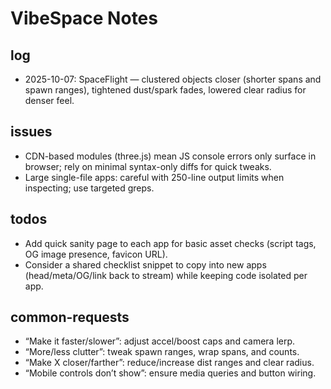 # VibeSpace Notes

## log
- 2025-10-07: SpaceFlight — clustered objects closer (shorter spans and spawn ranges), tightened dust/spark fades, lowered clear radius for denser feel.

## issues
- CDN-based modules (three.js) mean JS console errors only surface in browser; rely on minimal syntax-only diffs for quick tweaks.
- Large single-file apps: careful with 250-line output limits when inspecting; use targeted greps.

## todos
- Add quick sanity page to each app for basic asset checks (script tags, OG image presence, favicon URL).
- Consider a shared checklist snippet to copy into new apps (head/meta/OG/link back to stream) while keeping code isolated per app.

## common-requests
- “Make it faster/slower”: adjust accel/boost caps and camera lerp.
- “More/less clutter”: tweak spawn ranges, wrap spans, and counts.
- “Make X closer/farther”: reduce/increase dist ranges and clear radius.
- “Mobile controls don’t show”: ensure media queries and button wiring.

